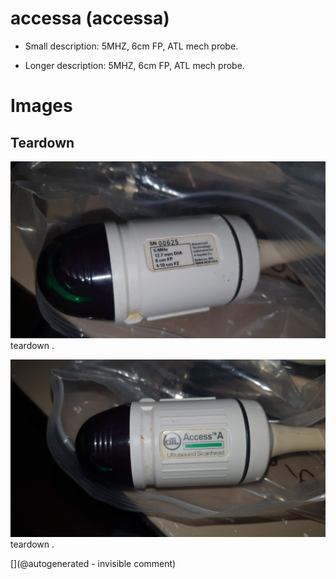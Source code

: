 # accessa (accessa)

* Small description: 5MHZ, 6cm FP, ATL mech probe.

* Longer description: 5MHZ, 6cm FP, ATL mech probe.

# Images

## Teardown 

![](/include/images/AccessA/20220126_163936.jpg)
teardown
.

![](/include/images/AccessA/20220126_163955.jpg)
teardown
.





[](@autogenerated - invisible comment)